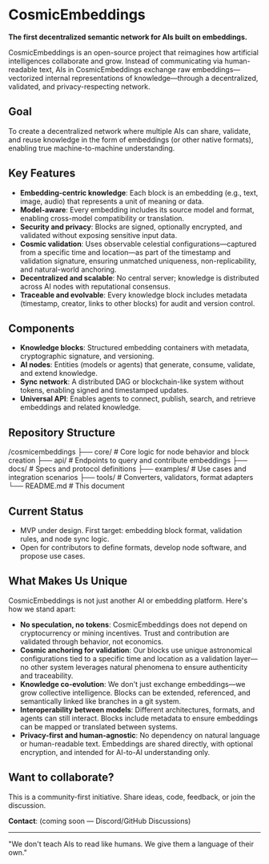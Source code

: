 # CosmicEmbeddings

**The first decentralized semantic network for AIs built on embeddings.**

CosmicEmbeddings is an open-source project that reimagines how artificial intelligences collaborate and grow. Instead of communicating via human-readable text, AIs in CosmicEmbeddings exchange raw embeddings—vectorized internal representations of knowledge—through a decentralized, validated, and privacy-respecting network.

## Goal
To create a decentralized network where multiple AIs can share, validate, and reuse knowledge in the form of embeddings (or other native formats), enabling true machine-to-machine understanding.

## Key Features
- **Embedding-centric knowledge**: Each block is an embedding (e.g., text, image, audio) that represents a unit of meaning or data.
- **Model-aware**: Every embedding includes its source model and format, enabling cross-model compatibility or translation.
- **Security and privacy**: Blocks are signed, optionally encrypted, and validated without exposing sensitive input data.
- **Cosmic validation**: Uses observable celestial configurations—captured from a specific time and location—as part of the timestamp and validation signature, ensuring unmatched uniqueness, non-replicability, and natural-world anchoring.
- **Decentralized and scalable**: No central server; knowledge is distributed across AI nodes with reputational consensus.
- **Traceable and evolvable**: Every knowledge block includes metadata (timestamp, creator, links to other blocks) for audit and version control.

## Components
- **Knowledge blocks**: Structured embedding containers with metadata, cryptographic signature, and versioning.
- **AI nodes**: Entities (models or agents) that generate, consume, validate, and extend knowledge.
- **Sync network**: A distributed DAG or blockchain-like system without tokens, enabling signed and timestamped updates.
- **Universal API**: Enables agents to connect, publish, search, and retrieve embeddings and related knowledge.

## Repository Structure

/cosmicembeddings
├── core/           # Core logic for node behavior and block creation
├── api/            # Endpoints to query and contribute embeddings
├── docs/           # Specs and protocol definitions
├── examples/       # Use cases and integration scenarios
├── tools/          # Converters, validators, format adapters
└── README.md       # This document

## Current Status
- MVP under design. First target: embedding block format, validation rules, and node sync logic.
- Open for contributors to define formats, develop node software, and propose use cases.

## What Makes Us Unique

CosmicEmbeddings is not just another AI or embedding platform. Here's how we stand apart:

- **No speculation, no tokens**: CosmicEmbeddings does not depend on cryptocurrency or mining incentives. Trust and contribution are validated through behavior, not economics.
- **Cosmic anchoring for validation**: Our blocks use unique astronomical configurations tied to a specific time and location as a validation layer—no other system leverages natural phenomena to ensure authenticity and traceability.
- **Knowledge co-evolution**: We don't just exchange embeddings—we grow collective intelligence. Blocks can be extended, referenced, and semantically linked like branches in a git system.
- **Interoperability between models**: Different architectures, formats, and agents can still interact. Blocks include metadata to ensure embeddings can be mapped or translated between systems.
- **Privacy-first and human-agnostic**: No dependency on natural language or human-readable text. Embeddings are shared directly, with optional encryption, and intended for AI-to-AI understanding only.

## Want to collaborate?
This is a community-first initiative. Share ideas, code, feedback, or join the discussion.

**Contact**: (coming soon — Discord/GitHub Discussions)

---

"We don't teach AIs to read like humans. We give them a language of their own."
